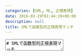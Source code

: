 ```yaml
---
categories: [SML, ML, 正規表現]
date: 2016-03-29T01:44:39+09:00
description: null
title: SMLで函数型的正規表現マッチ
---
```


<textarea data-markdown
    data-separator="\n===\n"
    data-vertical="\n---\n"
    data-notes="^Note:">
# SMLで函数型的正規表現マッチ
----------------------

<!-- .slide: class="center" -->
===
# About Me
---------
![κeenのアイコン](/images/icon.png) <!-- .element: style="position:absolute;right:0;z-index:-1" -->

 + κeen
 + [@blackenedgold](https://twitter.com/blackenedgold)
 + Github: [KeenS](https://github.com/KeenS)
 + サイバーエージェントのエンジニア
 + Lisp, ML, Rust, Shell Scriptあたりを書きます

===
# 元ネタ
--------
[関数型的正規表現マッチ | Preferred Research](https://research.preferred.jp/2010/11/regexp-play/)

<!-- .slide: class="center" -->
===
# 正規表現
----------

必要最小限の要素は5つだけ

1. 空文字
2. アルファベット1つ
3. 正規表現のOR結合
4. 正規表現のAND結合
5. 正規表現の繰り返し

===
# SMLで表してみる
-----------------

``` sml
datatype  reg
  = Empty
  | Sym of t
  | Or of reg * reg
  | And of reg * reg
  | Rep of reg
```
===
# 本当に大丈夫？

<!-- .slide: class="center" -->

===
# `/(a|b)*c/`
-----------

``` sml
And(Rep(Or(Sym "a", Sym "b")), Sym "c")
```

===
# `/https?:\/\/[a-z]*/`
-----------

``` sml
val a_z = Or(Sym"a", Or(Sym "b", Or(Sym "d", ...)))
And(Sym "http", And(Or(Sym "s", Empty), And(Sym "://", Rep a_z)))
```

===
# 実装してみる

<!-- .slide: class="center" -->

===
# `Empty`, `Sym`, `Or`
----------------
trivial

``` sml
fun match Empty u = isEmpty u
  | match (Sym a) u = a = u
  | match (Or(p, q)) u = match p u orelse match q u
```

===
# `And`
--------

`And(p, q)` に入力が`u`の時`p`がどこまでマッチするか分からないので

* `u` から一部取ってきて`p`にマッチするか確認
* 残りの文字列が`q`にマッチするか確認

===
# `And`
--------
`match (And (Sym "a", Sym "b")) "abd"` の時

* (Sym "a"と"")、(Sym "b"と"abd")
* (Sym "a"と"a")、(Sym "b"と"bd")
* (Sym "a"と"ab")、(Sym "b"と"d")
* (Sym "a"と"abd")、(Sym "b"と"")


===
# `And`
--------

``` sml
  | match (And(p, q)) u = 
    withSprits u (fn (u1, u2) => 
      match p u1 andalso match q u2)

```

`withSprits u f` は`u`を2分割するパターン全通りに対して`f`を呼び、最初に`true`になったものを返す。

===
# `Rep`
-------

`Rep(r)` に入力が`u`の時、`r`がどこまでマッチするかも`Rep`が何回繰り返すかも分からないので

* `u` を任意の個数に分割し
* その全てが`r`にマッチするか確認

===
===
# `Rep`
--------
`match (Rep (Sym "a")) "abd"` の時

* (Sym "a"と"abd")
* (Sym "a"と"a")、(Sym "a"と"bd")
* (Sym "a"と"ab")、(Sym "a"と"d")
* (Sym "a"と"a")、(Sym "a"と"b")、(Sym "a"と"d")



===
# `Rep`
--------

``` sml
  | match (Rep(r)) u =
    withParts u (fn input =>
      List.all (match r) input)
```

`withParts u f` は`u`を分割するパターン全通りに対して`f`を呼び、最初に`true`になったものを返す。


===
# チェック
----------

```
# match (And(Rep(Or(Sym "a", Sym "b")), Sym "c")) "ababbca";
val it = false : bool
# match (And(Rep(Or(Sym "a", Sym "b")), Sym "c")) "ababbc";
val it = true : bool
# match (And(Rep(Or(Sym "a", Sym "b")), Sym "c")) "c";
val it = true : bool
```

===
# まとめ
--------

* 適当に実装したら正規表現も簡単に実装出来るよ
* SMLで正規表現実装したよ

===
# 参考
------

* [KeenS/regexp](https://github.com/KeenS/regexp)

</textarea>
